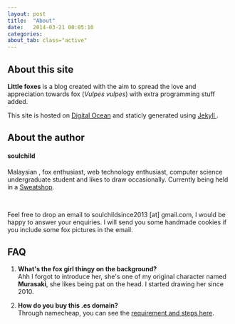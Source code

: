 ```yaml
---
layout: post
title:  "About"
date:   2014-03-21 00:05:10
categories: 
about_tab: class="active"
---
```


## About this site

**Little foxes** is a blog created with the aim to spread the love and appreciation towards fox (_Vulpes vulpes_) with extra programming stuff added.  

This site is hosted on <a href="https://www.digitalocean.com/?refcode=f7f1b47b1fff">Digital Ocean</a> and staticly generated using  <a href="http://jekyllrb.com/">Jekyll </a>.

## About the author

#### soulchild

Malaysian , fox enthusiast, web technology enthusiast, computer science undergraduate student and likes to draw occasionally. Currently being held in a [Sweatshop](http://sweatshop.in).

<a href="http://github.com/cupnoodle"><i class="fa fa-github fa-3x"></i></a> &nbsp;&nbsp;&nbsp; <a href="http://twitter.com/soulchild___"><i class="fa fa-twitter fa-3x"></i></a>


Feel free to drop an email to soulchildsince2013 [at] gmail.com, I would be happy to answer your enquiries. I will send you some handmade cookies if you include some fox pictures in the email.


## FAQ

1. **What's the fox girl thingy on the background?**  
Ahh I forgot to introduce her, she's one of my original character named **Murasaki**, she likes being pat on the head. I started drawing her since 2010.

2. **How do you buy this .es domain?**  
Through namecheap, you can see the [requirement and steps here](https://www.namecheap.com/support/knowledgebase/article.aspx/9246/36/are-there-any-specific-requirements-for-registering-a-es-domain).